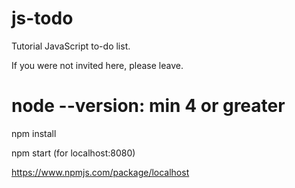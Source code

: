 # js-todo
Tutorial JavaScript to-do list.

If you were not invited here, please leave.

# node --version: min 4 or greater
npm install

npm start (for localhost:8080)

https://www.npmjs.com/package/localhost
